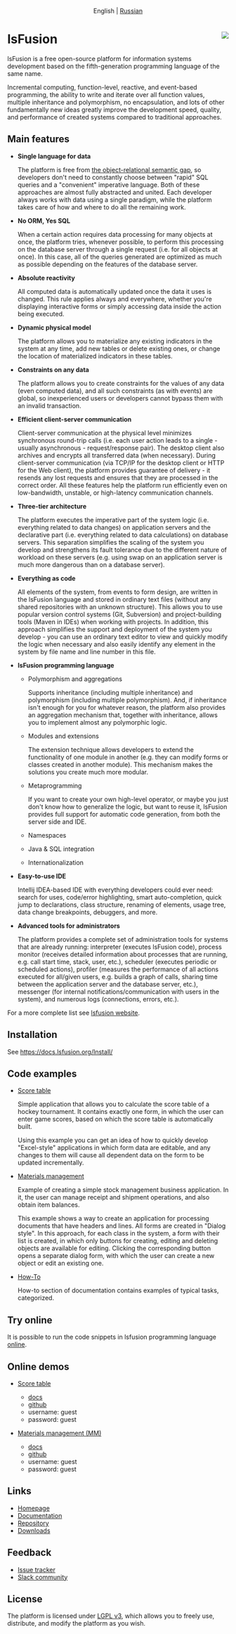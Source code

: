 <p align="center">
  <span>English</span> |
  <a href="https://github.com/lsfusion/platform/tree/master/README_ru.md#lsfusion-">Russian</a>
</p>

# lsFusion <a href="http://lsfusion.org" target="_blank"><img src="https://lsfusion.org/imgs/logo.svg" align="right"/></a>  

lsFusion is a free open-source platform for information systems development based on the fifth-generation programming language of the same name.

Incremental computing, function-level, reactive, and event-based programming, the ability to write and iterate over all function values, multiple inheritance and polymorphism, no encapsulation, and lots of other fundamentally new ideas greatly improve the development speed, quality, and performance of created systems compared to traditional approaches.

[comment]: <> (<p align="center">)
[comment]: <> (<a href="#main-features">Main Features</a> •)
[comment]: <> (  <a href="#installation">Installation</a> •)
[comment]: <> (  <a href="#try-online">Try online</a> •)
[comment]: <> (  <a href="#code-examples">Code examples</a> •)
[comment]: <> (  <a href="#online-demos">Online demos</a> •)
[comment]: <> (  <a href="#links">Links</a> •)
[comment]: <> (  <a href="#feedback">Feedback</a> •)
[comment]: <> (  <a href="#license">License</a>)
[comment]: <> (</p>)

[comment]: <> (---)

## Main features
- **Single language for data**

  The platform is free from [the object-relational semantic gap](https://en.wikipedia.org/wiki/Object-relational_impedance_mismatch), so developers don't need to constantly choose between "rapid" SQL queries and a "convenient" imperative language. Both of these approaches are almost fully abstracted and united. Each developer always works with data using a single paradigm, while the platform takes care of how and where to do all the remaining work.

- **No ORM, Yes SQL**

  When a certain action requires data processing for many objects at once, the platform tries, whenever possible, to perform this processing on the database server through a single request (i.e. for all objects at once). In this case, all of the queries generated are optimized as much as possible depending on the features of the database server.

- **Absolute reactivity**

  All computed data is automatically updated once the data it uses is changed. This rule applies always and everywhere, whether you're displaying interactive forms or simply accessing data inside the action being executed.

- **Dynamic physical model**

  The platform allows you to materialize any existing indicators in the system at any time, add new tables or delete existing ones, or change the location of materialized indicators in these tables.

- **Constraints on any data**

  The platform allows you to create constraints for the values of any data (even computed data), and all such constraints (as with events) are global, so inexperienced users or developers cannot bypass them with an invalid transaction.

- **Efficient client-server communication**

  Client-server communication at the physical level minimizes synchronous round-trip calls (i.e. each user action leads to a single - usually asynchronous - request/response pair). The desktop client also archives and encrypts all transferred data (when necessary). During client-server communication (via TCP/IP for the desktop client or HTTP for the Web client), the platform provides guarantee of delivery - it resends any lost requests and ensures that they are processed in the correct order. All these features help the platform run efficiently even on low-bandwidth, unstable, or high-latency communication channels.

- **Three-tier architecture**

  The platform executes the imperative part of the system logic (i.e. everything related to data changes) on application servers and the declarative part (i.e. everything related to data calculations) on database servers. This separation simplifies the scaling of the system you develop and strengthens its fault tolerance due to the different nature of workload on these servers (e.g. using swap on an application server is much more dangerous than on a database server).

- **Everything as code**

  All elements of the system, from events to form design, are written in the lsFusion language and stored in ordinary text files (without any shared repositories with an unknown structure). This allows you to use popular version control systems (Git, Subversion) and project-building tools (Maven in IDEs) when working with projects. In addition, this approach simplifies the support and deployment of the system you develop - you can use an ordinary text editor to view and quickly modify the logic when necessary and also easily identify any element in the system by file name and line number in this file.

- **lsFusion programming language**

  - Polymorphism and aggregations

      Supports inheritance (including multiple inheritance) and polymorphism (including multiple polymorphism). And, if inheritance isn't enough for you for whatever reason, the platform also provides an aggregation mechanism that, together with inheritance, allows you to implement almost any polymorphic logic.

  - Modules and extensions

      The extension technique allows developers to extend the functionality of one module in another (e.g. they can modify forms or classes created in another module). This mechanism makes the solutions you create much more modular.

  - Metaprogramming

      If you want to create your own high-level operator, or maybe you just don't know how to generalize the logic, but want to reuse it, lsFusion provides full support for automatic code generation, from both the server side and IDE.

  - Namespaces
  - Java & SQL integration
  - Internationalization

- **Easy-to-use IDE**

  Intellij IDEA-based IDE with everything developers could ever need: search for uses, code/error highlighting, smart auto-completion, quick jump to declarations, class structure, renaming of elements, usage tree, data change breakpoints, debuggers, and more.

- **Advanced tools for administrators**

  The platform provides a complete set of administration tools for systems that are already running: interpreter (executes lsFusion code), process monitor (receives detailed information about processes that are running, e.g. call start time, stack, user, etc.), scheduler (executes periodic or scheduled actions), profiler (measures the performance of all actions executed for all/given users, e.g. builds a graph of calls, sharing time between the application server and the database server, etc.), messenger (for internal notifications/communication with users in the system), and numerous logs (connections, errors, etc.).

For a more complete list see [lsfusion website](https://lsfusion.org/opportunities).

## Installation

See https://docs.lsfusion.org/Install/

## Code examples
- [Score table](https://docs.lsfusion.org/Score_table/)

  Simple application that allows you to calculate the score table of a hockey tournament. It contains exactly one form, in which the user can enter game scores, based on which the score table is automatically built. 
  
  Using this example you can get an idea of how to quickly develop "Excel-style" applications in which form data are editable, and any changes to them will cause all dependent data on the form to be updated incrementally.

- [Materials management](https://docs.lsfusion.org/Materials_management/)

  Example of creating a simple stock management business application. In it, the user can manage receipt and shipment operations, and also obtain item balances.

  This example shows a way to create an application for processing documents that have headers and lines. All forms are created in "Dialog style". In this approach, for each class in the system, a form with their list is created, in which only buttons for creating, editing and deleting objects are available for editing. Clicking the corresponding button opens a separate dialog form, with which the user can create a new object or edit an existing one.

- [How-To](https://docs.lsfusion.org/How-to/)

  How-to section of documentation contains examples of typical tasks, categorized.

## Try online
It is possible to run the code snippets in lsfusion programming language [online](https://lsfusion.org/try).

## Online demos
- [Score table](https://demo.lsfusion.org/hockeystats) 
  - [docs](https://docs.lsfusion.org/Score_table/) 
  - [github](https://github.com/lsfusion/samples/tree/master/hockeystats) 
  - username: guest
  - password: guest 

- [Materials management (MM)](https://demo.lsfusion.org/mm)
  - [docs](https://docs.lsfusion.org/Materials_management/)
  - [github](https://github.com/lsfusion/samples/tree/master/mm) 
  - username: guest
  - password: guest 

## Links
- [Homepage](https://lsfusion.org)
- [Documentation](https://docs.lsfusion.org/)
- [Repository](https://github.com/lsfusion/platform)
- [Downloads](https://download.lsfusion.org/)

## Feedback
- [Issue tracker](https://github.com/lsfusion/platform/issues) 
- [Slack community](https://slack.lsfusion.org)

## License
The platform is licensed under [LGPL v3](http://www.gnu.org/licenses/lgpl-3.0.en.html), which allows you to freely use, distribute, and modify the platform as you wish.
